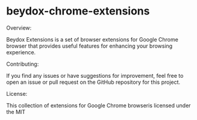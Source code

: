 # beydox-chrome-extensions

Overview:

Beydox Extensions is a set of browser extensions for Google Chrome browser that provides useful features for enhancing your browsing experience. 

Contributing:

If you find any issues or have suggestions for improvement, feel free to open an issue or pull request on the GitHub repository for this project.

License:

This collection of extensions for Google Chrome browseris licensed under the MIT
